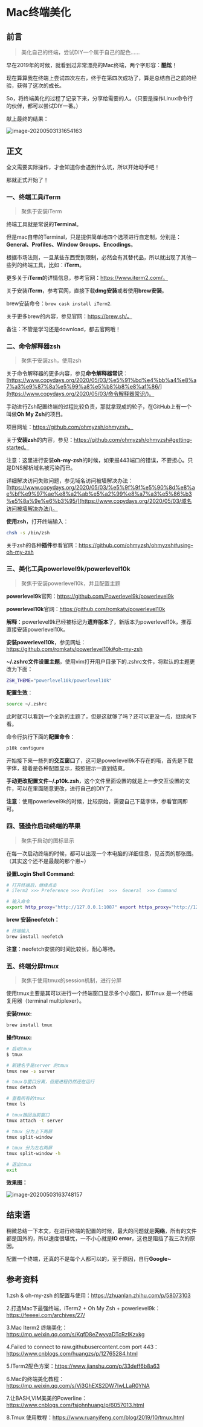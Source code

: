 # Mac终端美化

## 前言

> 美化自己的终端，尝试DIY一个属于自己的配色......

早在2019年的时候，就看到过非常漂亮的Mac终端，两个字形容：**酷炫**！

现在算算我在终端上尝试四次左右，终于在第四次成功了，算是总结自己之前的经验，获得了这次的成长。

So，将终端美化的过程了记录下来，分享给需要的人。（只要是操作Linux命令行的伙伴，都可以尝试DIY一番。）

献上最终的结果：

![image-20200503131654163](26-美化Mac终端.assets/image-20200503131654163.png)





## 正文

全文需要实际操作，才会知道你会遇到什么坑，所以开始动手吧！

那就正式开始了！



### 一、终端工具iTerm

> 聚焦于安装iTerm

终端工具就是常说的**Terminal**。

但是mac自带的Terminal，只是提供简单地四个选项进行自定制，分别是：**General、Profiles、Window Groups、Encodings**。

根据市场法则，一旦某些东西受到限制，必然会有其替代品，所以就出现了其他一些列的终端工具，比如：**iTerm**。

更多关于**iTerm**的详情信息，参考官网：https://www.iterm2.com/。

关于安装**iTerm**，参考官网，直接下载**dmg安装**或者使用**brew安装**。

brew安装命令：```brew cask install iTerm2```.

关于更多brew的内容，参见官网：https://brew.sh/。

备注：不管是学习还是download，都去官网哦！





### 二、命令解释器zsh

> 聚焦于安装zsh，使用zsh

关于命令解释器的更多内容，参见**命令解释器常识**：[https://www.copydays.org/2020/05/03/%e5%91%bd%e4%bb%a4%e8%a7%a3%e9%87%8a%e5%99%a8%e5%b8%b8%e8%af%86/](https://www.copydays.org/2020/05/03/命令解释器常识/)。

手动进行Zsh配置终端的过程比较负责，那就拿现成的轮子，在GitHub上有一个叫做**Oh My Zsh**的项目。

项目网址：https://github.com/ohmyzsh/ohmyzsh。

关于**安装zsh**的内容，参见：https://github.com/ohmyzsh/ohmyzsh#getting-started。

注意：这里进行安装**oh-my-zsh**的时候，如果报443端口的错误，不要担心。只是DNS解析域名被污染而已。

详细解决访问失败问题，参见域名访问被墙解决办法：[https://www.copydays.org/2020/05/03/%e5%9f%9f%e5%90%8d%e8%ae%bf%e9%97%ae%e8%a2%ab%e5%a2%99%e8%a7%a3%e5%86%b3%e5%8a%9e%e6%b3%95/](https://www.copydays.org/2020/05/03/域名访问被墙解决办法/)。

**使用zsh**，打开终端输入：

```bash
chsh -s /bin/zsh
```

关于zsh的各种**插件**参看官网：https://github.com/ohmyzsh/ohmyzsh#using-oh-my-zsh







### 三、美化工具powerlevel9k/powerlevel10k

> 聚焦于安装powerlevel10k，并且配置主题

**powerlevel9k**官网：https://github.com/Powerlevel9k/powerlevel9k

**powerlevel10k**官网：https://github.com/romkatv/powerlevel10k

**解释**：powerlevel9k已经被标记为**遗弃版本**了，新版本为powerlevel10k，推荐直接安装powerlevel10k。

**安装powerlevel10k**，参见网址：https://github.com/romkatv/powerlevel10k#oh-my-zsh

**~/.zshrc文件设置主题**，使用vim打开用户目录下的.zshrc文件，将默认的主题更改为下面：

```sh
ZSH_THEME="powerlevel10k/powerlevel10k"
```

**配置生效**：

```sh
source ~/.zshrc
```

此时就可以看到一个全新的主题了，但是这就够了吗？还可以更没一点，继续向下看。

命令行执行下面的**配置命令**：

```sh
p10k configure
```

开始接下来一些列的**交互窗口**了，这可是powerlevel9k不存在的哦，首先是下载字体，接着是各种配置显示，按照提示一直到结束。

**手动更改配置文件~/.p10k.zsh**，这个文件里面设置的就是上一步交互设置的文件，可以在里面随意更改，进行自己的DIY了。

**注意**：使用powerlevel9k的时候，比较原始，需要自己下载字体，参看官网即可。





### 四、骚操作启动终端的苹果

> 聚焦于启动的图标显示

在每一次启动终端的时候，都可以出现一个本电脑的详细信息，见首页的那张图。（其实这个还不是最靓的那个崽~）

**设置Login Shell Command:**

```sh
# 打开终端后，继续点击 
# iTerm2 >>> Preference >>> Profiles  >>>  General  >>> Command

# 输入命令
export http_proxy="http://127.0.0.1:1087" export https_proxy="http://127.0.0.1:1087";clear&&neofetch
```

**brew 安装neofetch：**

```bash
# 终端输入
brew install neofetch
```

**注意**：neofetch安装的时间比较长，耐心等待。





### 五、终端分屏tmux

> 聚焦于使用tmux的session机制，进行分屏

使用tmux主要是其可以进行一个终端窗口显示多个小窗口，即Tmux 是一个终端复用器（terminal multiplexer）。

**安装tmux:**

```bash
brew install tmux
```

**操作tmux:**

```bash
# 启动tmux
$ tmux

# 新建名字是server 的tmux
tmux new -s server

# tmux与窗口分离，但是进程仍然还在运行
tmux detach

# 查看所有的tmux
tmux ls

# tmux接回当前窗口
tmux attach -t server

# tmux 分为上下两屏
tmux split-window

# tmux 分为左右两屏
tmux split-window -h

# 退出tmux
exit
```

**效果图：**

![image-20200503163748157](26-美化Mac终端.assets/image-20200503163748157.png)







## 结束语

稍微总结一下本文，在进行终端的配置的时候，最大的问题就是**网络**，所有的文件都是国外的，所以速度很堪忧，一不小心就是**IO error**，这也是阻挡了我三次的原因。

配置一个终端，还真的不是每个人都可以的，至于原因，自行**Google~**





## 参考资料

1.zsh & oh-my-zsh 的配置与使用：https://zhuanlan.zhihu.com/p/58073103

2.打造Mac下最强终端，iTerm2 + Oh My Zsh + powerlevel9k：https://feeeei.com/archives/27/

3.Mac Iterm2 终端美化：https://mp.weixin.qq.com/s/KqfD8eZwyvaDTcRzIKzxkg

4.Failed to connect to raw.githubusercontent.com port 443：https://www.cnblogs.com/huangzs/p/12765284.html

5.ITerm2配色方案：https://www.jianshu.com/p/33deff6b8a63

6.Mac的终端美化教程：https://mp.weixin.qq.com/s/Vi3GhEXS2DW7IwLLaR0YNA

7.让BASH,VIM美美的Powerline：https://www.cnblogs.com/fsjohnhuang/p/6057013.html

8.Tmux 使用教程：https://www.ruanyifeng.com/blog/2019/10/tmux.html












